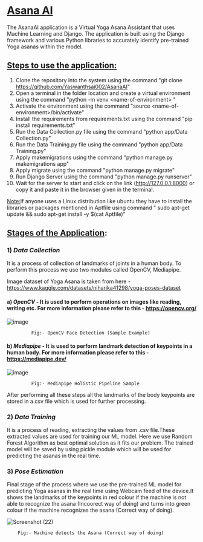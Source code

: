 # <b><u>Asana AI</u></b>

The AsanaAI application is a Virtual Yoga Asana Assistant that uses Machine Learning and Django. The application is built using the Django framework and various Python libraries to accurately identify pre-trained Yoga asanas within the model.

## <u>Steps to use the application:</u>
1. Clone the repository into the system using the command "git clone https://github.com/Yaswanthsai002/AsanaAI"
2. Open a terminal in the folder location and create a virtual environment using the command "python -m venv \<name-of-environment\>
"
3. Activate the environment using the command "source \<name-of-environment\>/bin/activate"
4. Install the requirements from requirements.txt using the command "pip install requirements.txt"
5. Run the Data Collection.py file using the command "python app/Data Collection.py"
6. Run the Data Training.py file using the command "python app/Data Training.py"
7. Apply makemigrations using the command "python manage.py makemigrations app"
8. Apply migrate using the command "python manage.py migrate"
9. Run Django Server using the command "python manage.py runserver"
10. Wait for the server to start and click on the link (http://127.0.0.1:8000) or copy it and paste it in the browser given in the terminal.

<Note:>If anyone uses a Linux distribution like ubuntu they have to install the libraries or packages mentioned in Aptfile using command " sudo apt-get update && sudo apt-get install -y $(cat Aptfile)"

## <u>Stages of the Application</u>:

### 1) <i>Data Collection</i>
It is a process of collection of landmarks of joints in a human body. To perform this process we use two modules called OpenCV, Mediapipe.

Image dataset of Yoga Asana is taken from here - https://www.kaggle.com/datasets/niharika41298/yoga-poses-dataset

#### a) <i>OpenCV</i> - It is used to perform operations on images like reading, writing etc. For more information please refer to this - https://opencv.org/

![image](https://user-images.githubusercontent.com/57896227/206229705-4bd49e14-af95-4cab-b230-89347905d041.png)
                                                    
             Fig:- OpenCV Face Detection (Sample Example)

#### b) <i>Mediapipe</i> - It is used to perform landmark detection of keypoints in a human body. For more information please refer to this - https://mediapipe.dev/

![image](https://user-images.githubusercontent.com/57896227/206228479-c8fd39f8-58a1-43de-8539-9c1f6e880caf.png)

             Fig:- Mediapipe Holistic Pipeline Sample
                                                     
After performing all these steps all the landmarks of the body keypoints are stored in a.csv file which is used for further processing.

### 2) <i>Data Training</i>
It is a process of reading, extracting the values from .csv file.These extracted values are used for training our ML model. Here we use Random Forest Algorithm as best optimal solution as it fits our problem. The trained model will be saved by using pickle module which will be used for predicting the asanas in the real time.

### 3) <i>Pose Estimation</i>
Final stage of the process where we use the pre-trained ML model for predicting Yoga asanas in the real time using Webcam feed of the device.It shows the landmarks of the keypoints in red colour if the machine is not able to recognize the asana (Incoorect way of doing) and turns into green colour if the machine recognizes the asana (Correct way of doing).

![Screenshot (22)](https://user-images.githubusercontent.com/57896227/230847947-3c60a91e-5788-4711-992c-b31d66deb1d2.png)

        Fig:- Machine detects the Asana (Correct way of doing)
